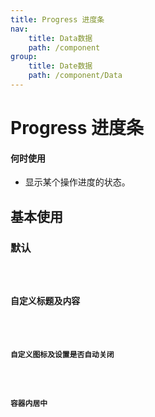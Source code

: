 ```yaml
---
title: Progress 进度条
nav:
    title: Data数据
    path: /component
group:
    title: Date数据
    path: /component/Data
---
```


# Progress 进度条

#### 何时使用

- 显示某个操作进度的状态。

## 基本使用

### 默认

<code src="./demo/index1.tsx" />

### 自定义标题及内容

<code src="./demo/index2.tsx" />

### 自定义图标及设置是否自动关闭

<!-- <code src="./demo/index3.tsx" /> -->

### 容器内居中

<!-- <code src="./demo/index4.tsx" /> -->

<API></API>

